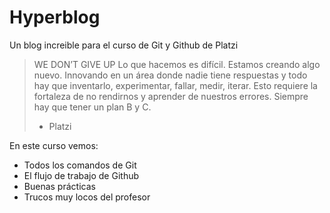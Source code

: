 # Hyperblog
Un blog increible para el curso de Git y Github de Platzi
> WE DON’T GIVE UP
Lo que hacemos es difícil. Estamos creando algo nuevo. Innovando en un área donde nadie tiene respuestas y todo hay que inventarlo, experimentar, fallar, medir, iterar. Esto requiere la fortaleza de no rendirnos y aprender de nuestros errores. Siempre hay que tener un plan B y C.
> - Platzi

En este curso vemos:

- Todos los comandos de Git
- El flujo de trabajo de Github
- Buenas prácticas
- Trucos muy locos del profesor
